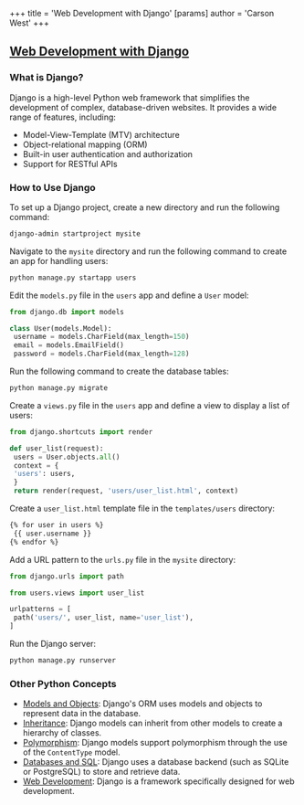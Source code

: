 +++
 title = 'Web Development with Django'
[params]
	author = 'Carson West'
+++
## [Web Development with Django](./../web-development-with-django/)

### What is Django?
Django is a high-level Python web framework that simplifies the development of complex, database-driven websites. It provides a wide range of features, including:

- Model-View-Template (MTV) architecture
- Object-relational mapping (ORM)
- Built-in user authentication and authorization
- Support for RESTful APIs

### How to Use Django
To set up a Django project, create a new directory and run the following command:

```bash
django-admin startproject mysite
```

Navigate to the `mysite` directory and run the following command to create an app for handling users:

```bash
python manage.py startapp users
```

Edit the `models.py` file in the `users` app and define a `User` model:

```python
from django.db import models

class User(models.Model):
 username = models.CharField(max_length=150)
 email = models.EmailField()
 password = models.CharField(max_length=128)
```

Run the following command to create the database tables:

```bash
python manage.py migrate
```

Create a `views.py` file in the `users` app and define a view to display a list of users:

```python
from django.shortcuts import render

def user_list(request):
 users = User.objects.all()
 context = {
 'users': users,
 }
 return render(request, 'users/user_list.html', context)
```

Create a `user_list.html` template file in the `templates/users` directory:

```html
{% for user in users %}
 {{ user.username }}
{% endfor %}
```

Add a URL pattern to the `urls.py` file in the `mysite` directory:

```python
from django.urls import path

from users.views import user_list

urlpatterns = [
 path('users/', user_list, name='user_list'),
]
```

Run the Django server:

```bash
python manage.py runserver
```

### Other Python Concepts

- [Models and Objects](./../models-and-objects/): Django's ORM uses models and objects to represent data in the database.
- [Inheritance](./../inheritance/): Django models can inherit from other models to create a hierarchy of classes.
- [Polymorphism](./../polymorphism/): Django models support polymorphism through the use of the `ContentType` model.
- [Databases and SQL](./../databases-and-sql/): Django uses a database backend (such as SQLite or PostgreSQL) to store and retrieve data.
- [Web Development](./../web-development/): Django is a framework specifically designed for web development.